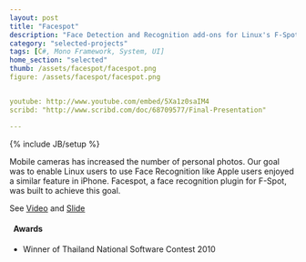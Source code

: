 ```yaml
---
layout: post
title: "Facespot"
description: "Face Detection and Recognition add-ons for Linux's F-Spot"
category: "selected-projects"
tags: [C#, Mono Framework, System, UI]
home_section: "selected"
thumb: /assets/facespot/facespot.png
figure: /assets/facespot/facespot.png


youtube: http://www.youtube.com/embed/5Xa1z0saIM4
scribd: "http://www.scribd.com/doc/68709577/Final-Presentation"

---
```

{% include JB/setup %}

Mobile cameras has increased the number of personal photos.  Our goal was to enable Linux users to use Face Recognition like Apple users enjoyed a similar feature in iPhone.  Facespot, a face recognition plugin for F-Spot, was built to achieve this goal.

See [Video](http://www.youtube.com/watch?feature=player_embedded&v=5Xa1z0saIM4) and [Slide](http://www.scribd.com/doc/68709577/Final-Presentation)

<h4 class="award"><i class="icon-star">&nbsp;</i> Awards</h4>

* Winner of Thailand National Software Contest 2010
